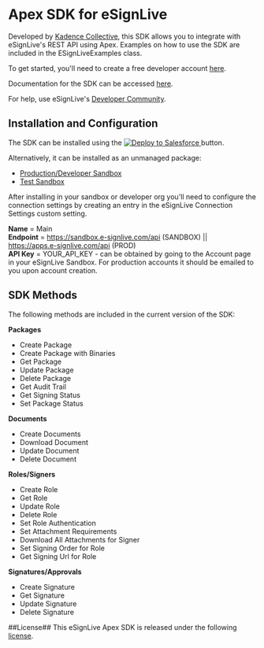 # Apex SDK for eSignLive
Developed by [Kadence Collective](http://hirekadence.com), this SDK allows you to integrate with eSignLive's REST API using Apex.  Examples on how to use the SDK are included in the ESignLiveExamples class.

To get started, you'll need to create a free developer account [here](http://bit.ly/2wamkvq).

Documentation for the SDK can be accessed [here](http://bit.ly/2uN6Rlz).

For help, use eSignLive's [Developer Community](http://bit.ly/2uJz52e).

## Installation and Configuration
The SDK can be installed using the <a href="https://githubsfdeploy.herokuapp.com?owner=KadenceCollective&repo=esignlive-apex-sdk">
  <img alt="Deploy to Salesforce"
       src="https://raw.githubusercontent.com/afawcett/githubsfdeploy/master/src/main/webapp/resources/img/deploy.png">
</a> button.

Alternatively, it can be installed as an unmanaged package:
* [Production/Developer Sandbox](	https://login.salesforce.com/packaging/installPackage.apexp?p0=04t15000000O8b0)
* [Test Sandbox](	https://test.salesforce.com/packaging/installPackage.apexp?p0=04t15000000O8b0)

After installing in your sandbox or developer org you'll need to configure the connection settings by creating an entry in the eSignLive Connection Settings custom setting.

**Name** = Main  
**Endpoint** = https://sandbox.e-signlive.com/api (SANDBOX) || https://apps.e-signlive.com/api (PROD)  
**API Key** = YOUR_API_KEY - can be obtained by going to the Account page in your eSignLive Sandbox.  For production accounts it should be emailed to you upon account creation.

## SDK Methods
The following methods are included in the current version of the SDK:

**Packages**
* Create Package
* Create Package with Binaries
* Get Package
* Update Package
* Delete Package
* Get Audit Trail
* Get Signing Status
* Set Package Status

**Documents**
* Create Documents
* Download Document
* Update Document
* Delete Document

**Roles/Signers**
* Create Role
* Get Role
* Update Role
* Delete Role
* Set Role Authentication
* Set Attachment Requirements
* Download All Attachments for Signer
* Set Signing Order for Role
* Get Signing Url for Role

**Signatures/Approvals**
* Create Signature
* Get Signature
* Update Signature
* Delete Signature

##License##
This eSignLive Apex SDK is released under the following [license](/LICENSE).
